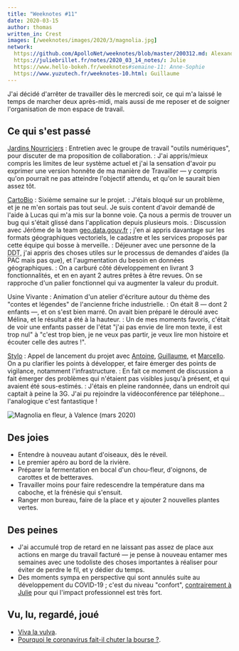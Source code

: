 ```yaml
---
title: "Weeknotes #11"
date: 2020-03-15
author: thomas
written_in: Crest
images: [/weeknotes/images/2020/3/magnolia.jpg]
network:
  https://github.com/ApolloNet/weeknotes/blob/master/200312.md: Alexandre
  https://juliebrillet.fr/notes/2020_03_14_notes/: Julie
  https://www.hello-bokeh.fr/weeknotes#semaine-11: Anne-Sophie
  https://www.yuzutech.fr/weeknotes-10.html: Guillaume
---
```


J'ai décidé d'arrêter de travailler dès le mercredi soir, ce qui m'a laissé
le temps de marcher deux après-midi, mais aussi de me reposer et
de soigner l'organisation de mon espace de travail.

<!--more-->

## Ce qui s'est passé


[Jardins Nourriciers]
: Entretien avec le groupe de travail "outils numériques", pour discuter
  de ma proposition de collaboration.
: J'ai appris/mieux compris les limites de leur système actuel et j'ai la
  sensation d'avoir pu exprimer une version honnête de ma manière de Travailler
  — y compris qu'on pourrait ne pas atteindre l'objectif attendu,
  et qu'on le saurait bien assez tôt.


[CartoBio]
: Sixième semaine sur le projet.
: J'étais bloqué sur un problème, et je ne m'en sortais pas tout seul.
  Je suis content d'avoir demandé de l'aide à Lucas qui m'a mis sur la bonne voie.
  Ça nous a permis de trouver un bug qui s'était glissé dans l'application depuis plusieurs mois.
: Discussion avec Jérôme de la team [geo.data.gouv.fr](https://geo.data.gouv.fr/) ;
  j'en ai appris davantage sur les formats géographiques vectoriels, le cadastre
  et les services proposés par cette équipe qui bosse à merveille.
: Déjeuner avec une personne de la <abbr title="Direction Départementale des Territoires">DDT</abbr>,
  j'ai appris des choses utiles sur le processus de demandes d'aides (la PAC mais pas que),
  et l'augmentation du besoin en données géographiques.
: On a carburé côté développement en livrant 3 fonctionnalités, et en
  en ayant 2 autres prêtes à être revues. On se rapproche d'un palier fonctionnel
  qui va augmenter la valeur du produit.


Usine Vivante
: Animation d'un atelier d'écriture autour du thème des "contes et légendes"
  de l'ancienne friche industrielle.
: On était 8 — dont 2 enfants —, et on s'est bien marré. On avait bien préparé
  le déroulé avec Mélina, et le résultat a été à la hauteur.
: Un de mes moments favoris, c'était de voir une enfants passer de l'état
  "j'ai pas envie de lire mon texte, il est trop nul"
  à "c'est trop bien, je ne veux pas partir, je veux lire mon histoire et écouter celle des autres !".

[Stylo]
: Appel de lancement du projet avec [Antoine], [Guillaume], et [Marcello](https://vitalirosati.com/).
  On a pu clarifier les points à développer, et faire émerger des points de vigilance,
  notamment l'infrastructure.
: En fait ce moment de discussion a fait émerger des problèmes qui
  n'étaient pas visibles jusqu'à présent, et qui avaient été sous-estimés.
: J'étais en pleine randonnée, dans un endroit qui captait à peine la 3G.
  J'ai pu rejoindre la vidéoconférence par téléphone… l'analogique c'est fantastique !



![](/weeknotes/images/2020/3/magnolia.jpg "Magnolia en fleur, à Valence (mars 2020)")

## Des joies

- Entendre à nouveau autant d'oiseaux, dès le réveil.
- Le premier apéro au bord de la rivière.
- Préparer la fermentation en bocal d'un chou-fleur, d'oignons, de carottes et de betteraves.
- Travailler moins pour faire redescendre la température dans ma caboche, et la frénésie qui s'ensuit.
- Ranger mon bureau, faire de la place et y ajouter 2 nouvelles plantes vertes.

## Des peines

- J'ai accumulé trop de retard en ne laissant pas assez de place aux actions en marge du travail facturé —
  je pense à nouveau entamer mes semaines avec une todoliste des choses importantes
  à réaliser pour éviter de perdre le fil, et y dédier du temps.
- Des moments sympa en perspective qui sont annulés suite au développement du COVID-19 ;
  c'est du niveau "confort", [contrairement à Julie](https://juliebrillet.fr/notes/2020_03_14_notes/)
  pour qui l'impact professionnel est très fort.


## Vu, lu, regardé, joué

- [Viva la vulva](http://www.film-documentaire.fr/4DACTION/w_fiche_film/55630_1).
- [Pourquoi le coronavirus fait-il chuter la bourse ?](https://www.youtube.com/watch?v=gE2-VTfevH8).

[détour.studio]: /
[Stylo]: https://github.com/EcrituresNumeriques/stylo
[Jardins Nourriciers]: https://www.lesjardinsnourriciers.com/
[CartoBio]: http://cartobio.org/

[Sofia]: https://twitter.com/sofiaboulaarab
[Antoine]: https://www.quaternum.net/
[Guillaume]: https://www.yuzutech.fr/
